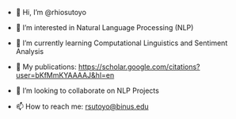 - 👋 Hi, I’m @rhiosutoyo
- 👀 I’m interested in Natural Language Processing (NLP)
- 🏫 I’m currently learning Computational Linguistics and Sentiment Analysis
- 📄 My publications: https://scholar.google.com/citations?user=bKfMmKYAAAAJ&hl=en

- 💼 I’m looking to collaborate on NLP Projects
- 📫 How to reach me: rsutoyo@binus.edu

<!---
rhiosutoyo/rhiosutoyo is a ✨ special ✨ repository because its `README.md` (this file) appears on your GitHub profile.
You can click the Preview link to take a look at your changes.
--->
